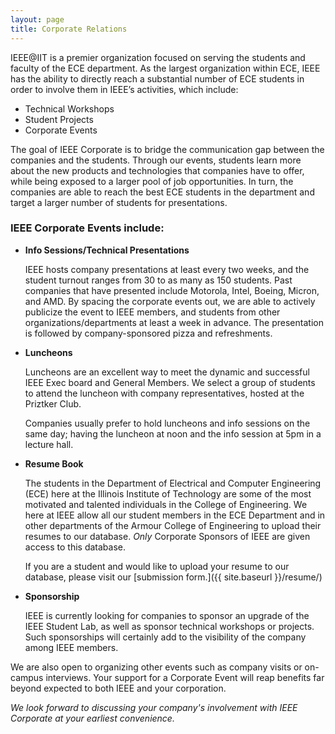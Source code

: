 ```yaml
---
layout: page
title: Corporate Relations
---
```


IEEE@IIT is a premier organization focused on serving the students and faculty of the ECE department. As the largest organization within ECE, IEEE has the ability to directly reach a substantial number of ECE students in order to involve them in IEEE’s activities, which include:

*   Technical Workshops
*   Student Projects
*   Corporate Events

The goal of IEEE Corporate is to bridge the communication gap between the companies and the students. Through our events, students learn more about the new products and technologies that companies have to offer, while being exposed to a larger pool of job opportunities. In turn, the companies are able to reach the best ECE students in the department and target a larger number of students for presentations.

### IEEE Corporate Events include:

*   **Info Sessions/Technical Presentations**

    IEEE hosts company presentations at least every two weeks, and the student turnout ranges from 30 to as many as 150 students. Past companies that have presented include Motorola, Intel, Boeing, Micron, and AMD. By spacing the corporate events out, we are able to actively publicize the event to IEEE members, and students from other organizations/departments at least a week in advance. The presentation is followed by company-sponsored pizza and refreshments.

*   **Luncheons**

    Luncheons are an excellent way to meet the dynamic and successful IEEE Exec board and General Members. We select a group of students to attend the luncheon with company representatives, hosted at the Priztker Club.

    Companies usually prefer to hold luncheons and info sessions on the same day; having the luncheon at noon and the info session at 5pm in a lecture hall.

*   **Resume Book**

    The students in the Department of Electrical and Computer Engineering (ECE) here at the Illinois Institute of Technology are some of the most motivated and talented individuals in the College of Engineering. We here at IEEE allow all our student members in the ECE Department and in other departments of the Armour College of Engineering to upload their resumes to our database. *Only* Corporate Sponsors of IEEE are given access to this database.

    If you are a student and would like to upload your resume to our database, please visit our [submission form.]({{ site.baseurl }}/resume/)

*   **Sponsorship**

    IEEE is currently looking for companies to sponsor an upgrade of the IEEE Student Lab, as well as sponsor technical workshops or projects. Such sponsorships will certainly add to the visibility of the company among IEEE members.

We are also open to organizing other events such as company visits or on-campus interviews. Your support for a Corporate Event will reap benefits far beyond expected to both IEEE and your corporation.

_We look forward to discussing your company's involvement with IEEE Corporate at your earliest convenience._
